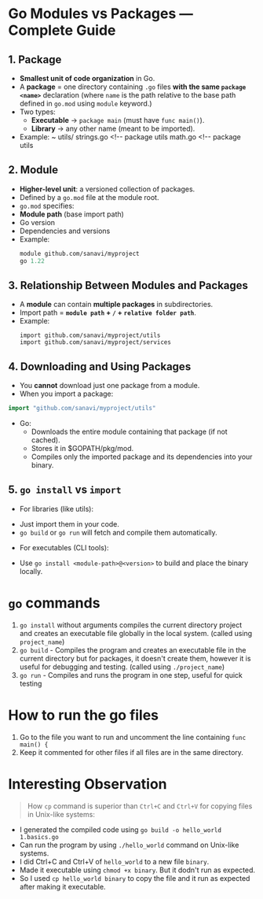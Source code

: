 # Go Modules vs Packages — Complete Guide

## 1. Package

- **Smallest unit of code organization** in Go.
- A **package** = one directory containing `.go` files **with the same `package <name>`** declaration (where `name` is the path relative to the base path defined in `go.mod` using `module` keyword.)
- Two types:
  - **Executable** → `package main` (must have `func main()`).
  - **Library** → any other name (meant to be imported).
- Example:
  ~ utils/
  strings.go <!-- package utils
  math.go <!-- package utils

## 2. Module

- **Higher-level unit**: a versioned collection of packages.
- Defined by a `go.mod` file at the module root.
- `go.mod` specifies:
- **Module path** (base import path)
- Go version
- Dependencies and versions
- Example:
  ```go.mod
  module github.com/sanavi/myproject
  go 1.22
  ```

## 3. Relationship Between Modules and Packages

- A **module** can contain **multiple packages** in subdirectories.
- Import path = **`module path` + `/` + `relative folder path`**.
- Example:
  ```Project File
  import github.com/sanavi/myproject/utils
  import github.com/sanavi/myproject/services
  ```

## 4. Downloading and Using Packages

- You **cannot** download just one package from a module.
- When you import a package:

```go
import "github.com/sanavi/myproject/utils"
```

- Go:
  - Downloads the entire module containing that package (if not cached).
  - Stores it in $GOPATH/pkg/mod.
  - Compiles only the imported package and its dependencies into your binary.

## 5. `go install` vs `import`

- For libraries (like utils):

* Just import them in your code.
* `go build` or `go run` will fetch and compile them automatically.

- For executables (CLI tools):

* Use `go install <module-path>@<version>` to build and place the binary locally.

# `go` commands

1. `go install` without arguments compiles the current directory project and creates an executable file globally in the local system. (called using `project_name`)
2. `go build` - Compiles the program and creates an executable file in the current directory but for packages, it doesn't create them, however it is useful for debugging and testing. (called using `./project_name`)
3. `go run` - Compiles and runs the program in one step, useful for quick testing

# How to run the go files

1. Go to the file you want to run and uncomment the line containing `func main() {`
2. Keep it commented for other files if all files are in the same directory.

# Interesting Observation

> How `cp` command is superior than `Ctrl+C` and `Ctrl+V` for copying files in Unix-like systems:

- I generated the compiled code using `go build -o hello_world 1.basics.go`
- Can run the program by using `./hello_world` command on Unix-like systems.
- I did Ctrl+C and Ctrl+V of `hello_world` to a new file `binary`.
- Made it executable using `chmod +x binary`. But it dodn't run as expected.
- So I used `cp hello_world binary` to copy the file and it run as expected after making it executable.
